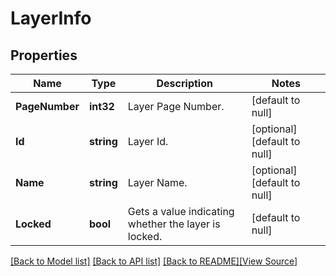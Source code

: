# LayerInfo


## Properties
Name | Type | Description | Notes
------------ | ------------- | ------------- | -------------
**PageNumber** | **int32** | Layer Page Number. | [default to null]
**Id** | **string** | Layer Id. | [optional] [default to null]
**Name** | **string** | Layer Name. | [optional] [default to null]
**Locked** | **bool** | Gets a value indicating whether the layer is locked. | [default to null]

[[Back to Model list]](../README.md#documentation-for-models) [[Back to API list]](../README.md#documentation-for-api-endpoints) [[Back to README]](../README.md)[[View Source]](../layer_info.go)


